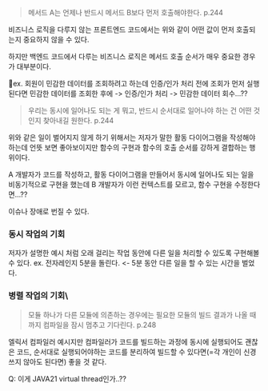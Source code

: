 > 메서드 A는 언제나 반드시 메서드 B보다 먼저 호출해야한다. p.244

비즈니스 로직을 다루지 않는 프론트엔드 코드에서는 위와 같이 어떤 값이 먼저 호출되는지 중요하지 않을 수 있다.

하지만 백엔드 코드에서 다루는 비즈니스 로직은 메서드 호출 순서가 매우 중요한 경우가 대부분이다.

ex. 회원이 민감한 데이터를 조회하려고 하는데 인증/인가 처리 전에 조회가 먼저 실행된다면 민감한 데이터를 조회한 후에 -> 인증/인가 처리 -> 민감한 데이터 회수...??

> 우리는 동시에 일어나도 되는 게 뭐고, 반드시 순서대로 일어나야 하는 건 어떤 것인지 찾아내길 원한다. p.244

위와 같은 일이 벌어지지 않게 하기 위해서는 저자가 말한 활동 다이어그램을 작성해야하는데 언뜻 보면 좋아보이지만 함수의 구현과 함수의 호출 순서를 강하게 결합하는 행위이다.

A 개발자가 코드를 작성하고, 활동 다이어그램을 만들어서 동시에 일어나도 되는 일을 비동기적으로 구현을 했는데 B 개발자가 이런 컨텍스트를 모르고, 함수 구현을 수정한다면...??

이슈나 장애로 번질 수 있다.

### 동시 작업의 기회
저자가 설명한 예시 처럼 오래 걸리는 작업 동안에 다른 일을 처리할 수 있도록 구현해볼 수 있다.
ex. 전자레인지 5분을 돌린다. <- 5분 동안 다른 일을 할 수 있는 시간을 벌었다.

### 병렬 작업의 기회\
> 모듈 하나가 다른 모듈에 의존하는 경우에는 필요한 모듈의 빌드 결과가 나올 때까지 컴파일을 잠시 멈추고 기다린다. p.248

엘릭서 컴파일러 예시지만 컴파일러가 코드를 빌드하는 과정에 동시에 실행되어도 괜찮은 코드, 순서대로 실행되어야하는 코드를 분리하여 빌드할 수 있다면(=각 개인이 신경 쓰지 않아도 된다면) 좋을 것 같다.

Q: 이게 JAVA21 virtual thread인가..??